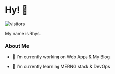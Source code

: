
<h1> Hy! 👋 </h1>

![visitors](https://visitor-badge.glitch.me/badge?page_id=hy-js.hy-js)
 

</p>
<div size='20px'> My name is Rhys. </h1>
</div>

<h3> About Me </h3>



- 🔭 I’m currently working on Web Apps & My Blog

- 🌱 I’m currently learning MERNG stack & DevOps
